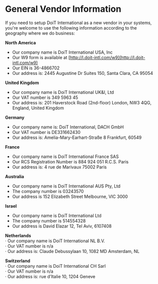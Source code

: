 # General Vendor Information

If you need to setup DoiT International as a new vendor in your systems, you're welcome to use the following information according to the geography where we do business:

**North America**

* Our company name is DoiT International USA, Inc
* Our W9 form is available at [http://l.doit-intl.com/w9](http://l.doit-intl.com/w9)
* Our EIN is 36-4866702
* Our address is: 2445 Augustine Dr Suites 150, Santa Clara, CA 95054

**United Kingdom**

* Our company name is DoiT International UK&I, Ltd
* Our VAT number is 349 5963 45
* Our address is: 201 Haverstock Road \(2nd-floor\) London, NW3 4QG, England, United Kingdom

**Germany**

* Our company name is: DoiT International, DACH GmbH
* Our VAT number is DE331662430
* Our address is: Amelia-Mary-Earhart-Straße 8 Frankfurt, 60549

**France**

* Our company name is DoiT International France SAS
* Our RCS Registration Number is 884 924 051 R.C.S. Paris
* Our address is: 4 rue de Marivaux 75002 Paris

**Australia**

* Our company name is DoiT International AUS Pty, Ltd
* The company number is 03243570
* Our address is 152 Elizabeth Street Melbourne, VIC 3000

**Israel**

* Our company name is DoiT International Ltd
* The company number is 514554328
* Our address is David Elazar 12, Tel Aviv, 6107408

**Netherlands**  
·        Our company name is DoiT International NL B.V.  
·        Our VAT number is n/a  
·        Our address is: Claude Debussylaan 10, 1082 MD Amsterdam, NL

**Switzerland**  
·        Our company name is DoiT International CH Sarl  
·        Our VAT number is n/a  
·        Our address is: rue d’Italie 10, 1204 Geneve

